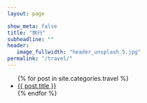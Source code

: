 ```yaml
---
layout: page

show_meta: false
title: "旅行"
subheadline: ""
header:
   image_fullwidth: "header_unsplash_5.jpg"
permalink: "/travel/"
---
```

<ul>
    {% for post in site.categories.travel %}
    <li><a href="{{ site.url }}{{ site.baseurl }}{{ post.url }}">{{ post.title }}</a></li>
    {% endfor %}
</ul>